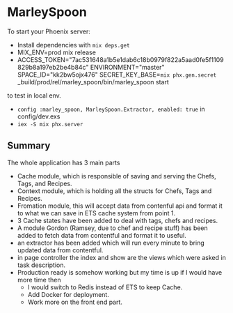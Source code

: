 # MarleySpoon

To start your Phoenix server:

  * Install dependencies with `mix deps.get`
  * MIX_ENV=prod mix release
  * ACCESS_TOKEN="7ac531648a1b5e1dab6c18b0979f822a5aad0fe5f1109829b8a197eb2be4b84c" ENVIRONMENT="master" SPACE_ID="kk2bw5ojx476" SECRET_KEY_BASE=`mix phx.gen.secret` _build/prod/rel/marley_spoon/bin/marley_spoon start


to test in local env.

  * `config :marley_spoon, MarleySpoon.Extractor, enabled: true` in config/dev.exs
  * `iex -S mix phx.server`


## Summary

The whole application has 3 main parts
  * Cache module, which is responsible of saving and serving the Chefs, Tags, and Recipes.
  * Context module, which is holding all the structs for Chefs, Tags and Recipes.
  * Fromation module, this will accept data from contenful api and format it to what we can save in ETS cache system from point 1.
  * 3 Cache states have been added to deal with tags, chefs and recipes.
  * A module Gordon (Ramsey, due to chef and recipe stuff) has been added to fetch data from contentful and format it to useful.
  * an extractor has been added which will run every minute to bring updated data from contentful.
  * in page controller the index and show are the views which were asked in task description.
  * Production ready is somehow working but my time is up if I would have more time then
    - I would switch to Redis instead of ETS to keep Cache.
    - Add Docker for deployment.
    - Work more on the front end part.
